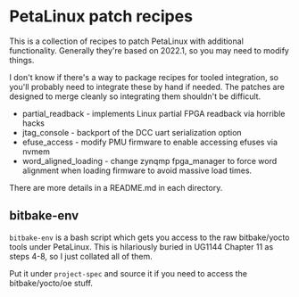 # PetaLinux patch recipes

This is a collection of recipes to patch PetaLinux
with additional functionality. Generally they're based
on 2022.1, so you may need to modify things.

I don't know if there's a way to package recipes
for tooled integration, so you'll probably need to
integrate these by hand if needed. The patches are designed
to merge cleanly so integrating them shouldn't be difficult.

* partial_readback - implements Linux partial FPGA readback via horrible hacks
* jtag_console - backport of the DCC uart serialization option
* efuse_access - modify PMU firmware to enable accessing efuses via nvmem
* word_aligned_loading - change zynqmp fpga_manager to force word alignment when loading firmware to avoid massive load times.

There are more details in a README.md in each directory.

## bitbake-env

``bitbake-env`` is a bash script which gets you access to the raw
bitbake/yocto tools under PetaLinux. This is hilariously buried
in UG1144 Chapter 11 as steps 4-8, so I just collated all of them.

Put it under ``project-spec`` and source it if you need to access
the bitbake/yocto/oe stuff.